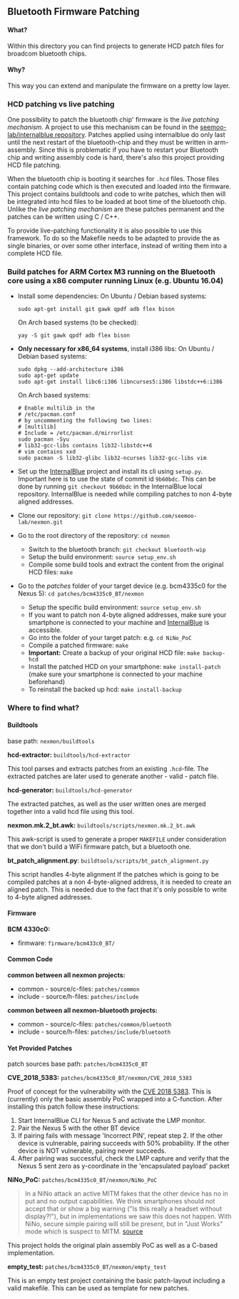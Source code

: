 ## Bluetooth Firmware Patching

#### What?
Within this directory you can find projects to generate HCD patch files for broadcom bluetooth chips.

#### Why?
This way you can extend and manipulate the firmware on a pretty low layer.

### HCD patching vs live patching
One possibility to patch the bluetooth chip' firmware is the *live patching mechanism*. A project to use this mechanism can be found in the [seemoo-lab/internalblue repository](https://github.com/seemoo-lab/internalblue). Patches applied using internalblue do only last until the next restart of the bluetooth-chip and they must be written in arm-assembly. Since this is problematic if you have to restart your Bluetooth chip and writing assembly code is hard, there's also this project providing HCD file patching.

When the bluetooth chip is booting it searches for `.hcd` files. Those files contain patching code which is then executed and loaded into the firmware. This project contains buildtools and code to write patches, which then will be integrated into hcd files to be loaded at boot time of the bluetooth chip. Unlike the *live patching mechanism* are these patches permanent and the patches can be written using C / C++.

To provide live-patching functionality it is also possible to use this framework. To do so the Makefile needs to be adapted to provide the as single binaries, or over some other interface, instead of writing them into a complete HCD file.

### Build patches for ARM Cortex M3 running on the Bluetooth core using a x86 computer running Linux (e.g. Ubuntu 16.04)
* Install some dependencies:
  On Ubuntu / Debian based systems:
  ``` 
  sudo apt-get install git gawk qpdf adb flex bison
  ```
  
  On Arch based systems (to be checked):
  ```
  yay -S git gawk qpdf adb flex bison
  ```
* **Only necessary for x86_64 systems**, install i386 libs: 
  On Ubuntu / Debian based systems:
  ```
  sudo dpkg --add-architecture i386
  sudo apt-get update
  sudo apt-get install libc6:i386 libncurses5:i386 libstdc++6:i386
  ```
  On Arch based systems:
  ```
  # Enable multilib in the 
  # /etc/pacman.conf
  # by uncommenting the following two lines:
  # [multilib]
  # Include = /etc/pacman.d/mirrorlist
  sudo pacman -Syu
  # lib32-gcc-libs contains lib32-libstdc++6
  # vim contains xxd
  sudo pacman -S lib32-glibc lib32-ncurses lib32-gcc-libs vim
  ```
* Set up the [InternalBlue](https://github.com/seemoo-lab/internalblue) project and install its cli using `setup.py`. Important here is to use the state of commit id `9b60bdc`. This can be done by running `git checkout 9b60bdc` in the InternalBlue local repository. InternalBlue is needed while compiling patches to non 4-byte aligned addresses.
* Clone our repository: `git clone https://github.com/seemoo-lab/nexmon.git`
* Go to the root directory of the repository: `cd nexmon`
  * Switch to the bluetooth branch: `git checkout bluetooth-wip`
  * Setup the build environment: `source setup_env.sh`
  * Compile some build tools and extract the content from the original HCD files: `make`
* Go to the *patches* folder of your target device (e.g. bcm4335c0 for the Nexus 5): `cd patches/bcm4335c0_BT/nexmon`
  * Setup the specific build environment: `source setup_env.sh`
  * If you want to patch non 4-byte aligned addresses, make sure your smartphone is connected to your machine and [InternalBlue](https://github.com/seemoo-lab/internalblue) is accessible.
  * Go into the folder of your target patch: e.g. `cd NiNo_PoC`
  * Compile a patched firmware: `make`
  * **Important:** Create a backup of your original HCD file: `make backup-hcd`
  * Install the patched HCD on your smartphone: `make install-patch` (make sure your smartphone is connected to your machine beforehand)
  * To reinstall the backed up hcd: `make install-backup`

### Where to find what?

#### Buildtools
base path: `nexmon/buildtools`

**hcd-extractor:** `buildtools/hcd-extractor`

This tool parses and extracts patches from an existing `.hcd`-file. The extracted patches are later used to generate another - valid - patch file. 

**hcd-generator:** `buildtools/hcd-generator`

The extracted patches, as well as the user written ones are merged together into a valid hcd file using this tool.

**nexmon.mk.2_bt.awk:** `buildtools/scripts/nexmon.mk.2_bt.awk`

This awk-script is used to generate a proper `MAKEFILE` under consideration that we don't build a WiFi firmware patch, but a bluetooth one. 

**bt_patch_alignment.py**: `buildtools/scripts/bt_patch_alignment.py`

This script handles 4-byte alignment If the patches which is going to be compiled patches at a non 4-byte-aligned address, it is needed to create an aligned patch. This is needed due to the fact that it's only possible to write to 4-byte aligned addresses.

#### Firmware

**BCM 4330c0:**
- firmware: `firmware/bcm433c0_BT/` 

#### Common Code
**common between all nexmon projects:**

- common  - source/c-files: `patches/common`
- include - source/h-files: `patches/include`

**common between all nexmon-bluetooth projects:**

- common  - source/c-files: `patches/common/bluetooth`
- include - source/h-files: `patches/include/bluetooth`

#### Yet Provided Patches

patch sources base path: `patches/bcm4335c0_BT`

**CVE_2018_5383:** `patches/bcm4335c0_BT/nexmon/CVE_2018_5383`

Proof of concept for the vulnerability with the [CVE 2018 5383](https://nvd.nist.gov/vuln/detail/CVE-2018-5383). This is (currently) only the basic assembly PoC wrapped into a C-function.
After installing this patch follow these instructions:
1. Start InternalBlue CLI for Nexus 5 and activate the LMP monitor.
2. Pair the Nexus 5 with the other BT device
3. If pairing fails with message 'Incorrect PIN', repeat step 2.
   If the other device is vulnerable, pairing succeeds with 50% probability.
   If the other device is NOT vulnerable, pairing never succeeds.
4. After pairing was successful, check the LMP capture and verify that
   the Nexus 5 sent zero as y-coordinate in the 'encapsulated payload' packet

**NiNo_PoC:** `patches/bcm4335c0_BT/nexmon/NiNo_PoC`

>In a NiNo attack an active MITM fakes that the other device has no in put and no output capabilities. We think smartphones should not accept that or show a big warning ("Is this really a headset without display?!"), but in implementations we saw this does not happen. With NiNo, secure simple pairing will still be present, but in "Just Works" mode which is suspect to MITM.
[source](https://github.com/seemoo-lab/internalblue/blob/master/examples/NiNo_PoC.py)

This project holds the original plain assembly PoC as well as a C-based implementation.

**empty_test:** `patches/bcm4335c0_BT/nexmon/empty_test`

This is an empty test project containing the basic patch-layout including a valid makefile. This can be used as template for new patches.
